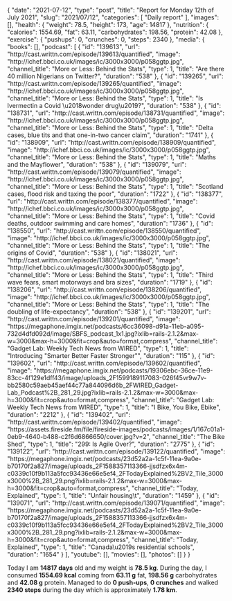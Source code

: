 {
    "date": "2021-07-12",
    "type": "post",
    "title": "Report for Monday 12th of July 2021",
    "slug": "2021\/07\/12",
    "categories": [
        "Daily report"
    ],
    "images": [],
    "health": {
        "weight": 78.5,
        "height": 173,
        "age": 14817
    },
    "nutrition": {
        "calories": 1554.69,
        "fat": 63.11,
        "carbohydrates": 198.56,
        "protein": 42.08
    },
    "exercise": {
        "pushups": 0,
        "crunches": 0,
        "steps": 2340
    },
    "media": {
        "books": [],
        "podcast": [
            {
                "id": "139613",
                "url": "http:\/\/cast.writtn.com\/episode\/139613\/quantified",
                "image": "http:\/\/ichef.bbci.co.uk\/images\/ic\/3000x3000\/p058ggtp.jpg",
                "channel_title": "More or Less: Behind the Stats",
                "type": 1,
                "title": "Are there 40 million Nigerians on Twitter?",
                "duration": "538"
            },
            {
                "id": "139265",
                "url": "http:\/\/cast.writtn.com\/episode\/139265\/quantified",
                "image": "http:\/\/ichef.bbci.co.uk\/images\/ic\/3000x3000\/p058ggtp.jpg",
                "channel_title": "More or Less: Behind the Stats",
                "type": 1,
                "title": "Is Ivermectin a Covid \u2018wonder drug\u2019?",
                "duration": "538"
            },
            {
                "id": "138731",
                "url": "http:\/\/cast.writtn.com\/episode\/138731\/quantified",
                "image": "http:\/\/ichef.bbci.co.uk\/images\/ic\/3000x3000\/p058ggtp.jpg",
                "channel_title": "More or Less: Behind the Stats",
                "type": 1,
                "title": "Delta cases, blue tits and that one-in-two cancer claim",
                "duration": "1741"
            },
            {
                "id": "138909",
                "url": "http:\/\/cast.writtn.com\/episode\/138909\/quantified",
                "image": "http:\/\/ichef.bbci.co.uk\/images\/ic\/3000x3000\/p058ggtp.jpg",
                "channel_title": "More or Less: Behind the Stats",
                "type": 1,
                "title": "Maths and the Mayflower",
                "duration": "538"
            },
            {
                "id": "139079",
                "url": "http:\/\/cast.writtn.com\/episode\/139079\/quantified",
                "image": "http:\/\/ichef.bbci.co.uk\/images\/ic\/3000x3000\/p058ggtp.jpg",
                "channel_title": "More or Less: Behind the Stats",
                "type": 1,
                "title": "Scotland cases, flood risk and taxing the poor",
                "duration": "1722"
            },
            {
                "id": "138377",
                "url": "http:\/\/cast.writtn.com\/episode\/138377\/quantified",
                "image": "http:\/\/ichef.bbci.co.uk\/images\/ic\/3000x3000\/p058ggtp.jpg",
                "channel_title": "More or Less: Behind the Stats",
                "type": 1,
                "title": "Covid deaths, outdoor swimming and care homes",
                "duration": "1736"
            },
            {
                "id": "138550",
                "url": "http:\/\/cast.writtn.com\/episode\/138550\/quantified",
                "image": "http:\/\/ichef.bbci.co.uk\/images\/ic\/3000x3000\/p058ggtp.jpg",
                "channel_title": "More or Less: Behind the Stats",
                "type": 1,
                "title": "The origins of Covid",
                "duration": "538"
            },
            {
                "id": "138021",
                "url": "http:\/\/cast.writtn.com\/episode\/138021\/quantified",
                "image": "http:\/\/ichef.bbci.co.uk\/images\/ic\/3000x3000\/p058ggtp.jpg",
                "channel_title": "More or Less: Behind the Stats",
                "type": 1,
                "title": "Third wave fears, smart motorways and bra sizes",
                "duration": "1719"
            },
            {
                "id": "138206",
                "url": "http:\/\/cast.writtn.com\/episode\/138206\/quantified",
                "image": "http:\/\/ichef.bbci.co.uk\/images\/ic\/3000x3000\/p058ggtp.jpg",
                "channel_title": "More or Less: Behind the Stats",
                "type": 1,
                "title": "The doubling of life-expectancy",
                "duration": "538"
            },
            {
                "id": "139201",
                "url": "http:\/\/cast.writtn.com\/episode\/139201\/quantified",
                "image": "https:\/\/megaphone.imgix.net\/podcasts\/6cc36098-d91a-11eb-a095-732d4dfd092d\/image\/SBFS_podcast_1x1.jpg?ixlib=rails-2.1.2&max-w=3000&max-h=3000&fit=crop&auto=format,compress",
                "channel_title": "Gadget Lab: Weekly Tech News from WIRED",
                "type": 1,
                "title": "Introducing \"Smarter Better Faster Stronger\"",
                "duration": "115"
            },
            {
                "id": "139602",
                "url": "http:\/\/cast.writtn.com\/episode\/139602\/quantified",
                "image": "https:\/\/megaphone.imgix.net\/podcasts\/19306ebc-36ce-11e9-83cc-4f129e1dff43\/image\/uploads_2F1599189117083-026f45vr9w7v-bb2580c59aeb45aef44c77a844096d6b_2FWIRED_Gadget-Lab_Podcast%2B_281_29.jpg?ixlib=rails-2.1.2&max-w=3000&max-h=3000&fit=crop&auto=format,compress",
                "channel_title": "Gadget Lab: Weekly Tech News from WIRED",
                "type": 1,
                "title": "I Bike, You Bike, Ebike",
                "duration": "2212"
            },
            {
                "id": "139402",
                "url": "http:\/\/cast.writtn.com\/episode\/139402\/quantified",
                "image": "https:\/\/assets.fireside.fm\/file\/fireside-images\/podcasts\/images\/1\/167c01a1-0eb9-4640-b488-c2f6d6866650\/cover.jpg?v=2",
                "channel_title": "The Bike Shed",
                "type": 1,
                "title": "299: Is Agile Over?",
                "duration": "2775"
            },
            {
                "id": "139122",
                "url": "http:\/\/cast.writtn.com\/episode\/139122\/quantified",
                "image": "https:\/\/megaphone.imgix.net\/podcasts\/23d52a2a-1c5f-11ea-9a0e-b70170f2a827\/image\/uploads_2F1588357113366-jjsdfzx6x4m-c0339c10f9b113a5fcc93436e66e5ef4_2FTodayExplained%2BV2_Tile_3000x3000%2B_281_29.png?ixlib=rails-2.1.2&max-w=3000&max-h=3000&fit=crop&auto=format,compress",
                "channel_title": "Today, Explained",
                "type": 1,
                "title": "Unfair housing\t",
                "duration": "1459"
            },
            {
                "id": "139071",
                "url": "http:\/\/cast.writtn.com\/episode\/139071\/quantified",
                "image": "https:\/\/megaphone.imgix.net\/podcasts\/23d52a2a-1c5f-11ea-9a0e-b70170f2a827\/image\/uploads_2F1588357113366-jjsdfzx6x4m-c0339c10f9b113a5fcc93436e66e5ef4_2FTodayExplained%2BV2_Tile_3000x3000%2B_281_29.png?ixlib=rails-2.1.2&max-w=3000&max-h=3000&fit=crop&auto=format,compress",
                "channel_title": "Today, Explained",
                "type": 1,
                "title": "Canada\u2019s residential schools",
                "duration": "1654"
            }
        ],
        "youtube": [],
        "movies": [],
        "photos": []
    }
}

Today I am <strong>14817 days</strong> old and my weight is <strong>78.5 kg</strong>. During the day, I consumed <strong>1554.69 kcal</strong> coming from <strong>63.11 g</strong> fat, <strong>198.56 g</strong> carbohydrates and <strong>42.08 g</strong> protein. Managed to do <strong>0 push-ups</strong>, <strong>0 crunches</strong> and walked <strong>2340 steps</strong> during the day which is approximately <strong>1.78 km</strong>.
